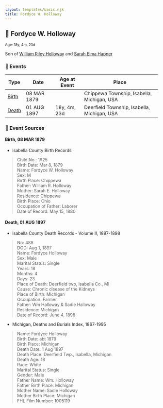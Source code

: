 ```yaml
---
layout: templates/basic.njk
title: Fordyce W. Holloway
---
```

## 🔵 Fordyce W. Holloway
<small>Age: 18y, 4m, 23d</small>

Son of [William Riley Holloway](/people/9/90949012) and [Sarah Elma Hapner](/people/2/20173654)

### 📆 Events

Type | Date | Age at Event | Place
------ | ------ | ------ | ------
[Birth](#event-event-2) | 08 MAR 1879 |  | Chippewa Township, Isabella, Michigan, USA
[Death](#event-event-3) | 01 AUG 1897 | 18y, 4m, 23d | Deerfield Township, Isabella, Michigan, USA

### 📰 Event Sources

#### <a id="event-event-2"></a> Birth, 08 MAR 1879
* Isabella County Birth Records
>   
  > Child No.: 1925  
  > Birth Date: Mar 8, 1879  
  > Name: Fordyce W. Holloway  
  > Sex: M  
  > Birth Place: Chippewa  
  > Father: William R. Holloway  
  > Mother: Sarah E. Holloway  
  > Residence: Chippewa  
  > Birth Place: Ohio  
  > Occupation of Father: Laborer  
  > Date of Record: May 15, 1880

#### <a id="event-event-3"></a> Death, 01 AUG 1897
* Isabella County Death Records  - Volume II, 1897-1898
>   
  > No: 488  
  > DOD: Aug 1, 1897  
  > Name: Fordyce Holloway  
  > Sex: Male  
  > Marital Status: Single  
  > Years: 18  
  > Months: 4  
  > Days: 23  
  > Place of Death: Deerfield twp, Isabella Co., MI  
  > Cause: Chronic disease of the Kidneys  
  > Place of Birth: Michigan  
  > Occupation: Farmer  
  > Father: Wm Halloway & Sadie Halloway  
  > Residence: Michigan  
  > Date of Record: June 4, 1898
* Michigan, Deaths and Burials Index, 1867-1995
>   
  > Name: Fordyce Holloway  
  > Birth Date: abt 1879  
  > Birth Place: Michigan  
  > Death Date: 1 Aug 1897  
  > Death Place: Deerfield Twp., Isabella, Michigan  
  > Death Age: 18  
  > Race: White  
  > Marital Status: Single  
  > Gender: Male  
  > Father Name: Wm. Holloway  
  > Father Birth Place: Michigan  
  > Mother Name: Sadie Holloway  
  > Mother Birth Place: Michigan  
  > FHL Film Number: 1005119